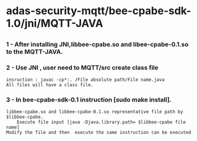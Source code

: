 # adas-security-mqtt/bee-cpabe-sdk-1.0/jni/MQTT-JAVA
 
##
### 1 - After installing JNI,libbee-cpabe.so and libee-cpabe-0.1.so to the MQTT-JAVA. 

### 2 - Use JNI , user need to MQTT/src create class file
	insruction : javac -cp*:. /File absolute path/File name.java
	All files will have a class file.
### 3 - In bee-cpabe-sdk-0.1 instruction [sudo make install].
	libbee-cpabe.so and libbee-cpabe-0.1.so representative file path by $libbee-cpabe.
        Execute file input [java -Djava.library.path= $libbee-cpabe file name]
	Modify the file and then  execute the same instruction can be executed

